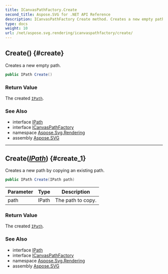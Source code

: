 ```yaml
---
title: ICanvasPathFactory.Create
second_title: Aspose.SVG for .NET API Reference
description: ICanvasPathFactory Create method. Creates a new empty path
type: docs
weight: 10
url: /net/aspose.svg.rendering/icanvaspathfactory/create/
---
```

## Create() {#create}

Creates a new empty path.

```csharp
public IPath Create()
```

### Return Value

The created [`IPath`](../../ipath/).

### See Also

* interface [IPath](../../ipath/)
* interface [ICanvasPathFactory](../)
* namespace [Aspose.Svg.Rendering](../../../aspose.svg.rendering/)
* assembly [Aspose.SVG](../../../)

---

## Create(*[IPath](../../ipath/)*) {#create_1}

Creates a new path by copying an existing path.

```csharp
public IPath Create(IPath path)
```

| Parameter | Type | Description |
| --- | --- | --- |
| path | IPath | The path to copy. |

### Return Value

The created [`IPath`](../../ipath/).

### See Also

* interface [IPath](../../ipath/)
* interface [ICanvasPathFactory](../)
* namespace [Aspose.Svg.Rendering](../../../aspose.svg.rendering/)
* assembly [Aspose.SVG](../../../)
